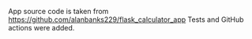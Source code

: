App source code is taken from https://github.com/alanbanks229/flask_calculator_app
Tests and GitHub actions were added.
